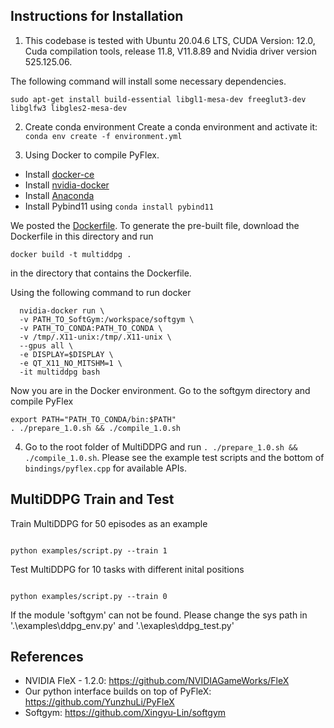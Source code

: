 ## Instructions for Installation
1. This codebase is tested with Ubuntu 20.04.6 LTS, CUDA Version: 12.0, Cuda compilation tools, release 11.8, V11.8.89 and Nvidia driver version 525.125.06. 

The following command will install some necessary dependencies.
```
sudo apt-get install build-essential libgl1-mesa-dev freeglut3-dev libglfw3 libgles2-mesa-dev
```

2. Create conda environment
   Create a conda environment and activate it: `conda env create -f environment.yml`

3. Using Docker to compile PyFlex.

  - Install [docker-ce](https://docs.docker.com/install/linux/docker-ce/ubuntu/)
  - Install [nvidia-docker](https://github.com/NVIDIA/nvidia-docker#quickstart)
  - Install [Anaconda](https://www.anaconda.com/distribution/)
  - Install Pybind11 using `conda install pybind11`

  We posted the [Dockerfile](Dockerfile). To generate the pre-built file, download the Dockerfile in this directory and run
  ```
  docker build -t multiddpg .
  ```
in the directory that contains the Dockerfile.

  Using the following command to run docker
  ```
    nvidia-docker run \
    -v PATH_TO_SoftGym:/workspace/softgym \
    -v PATH_TO_CONDA:PATH_TO_CONDA \
    -v /tmp/.X11-unix:/tmp/.X11-unix \
    --gpus all \
    -e DISPLAY=$DISPLAY \
    -e QT_X11_NO_MITSHM=1 \
    -it multiddpg bash
  ```
  Now you are in the Docker environment. Go to the softgym directory and compile PyFlex

  ```
  export PATH="PATH_TO_CONDA/bin:$PATH"
  . ./prepare_1.0.sh && ./compile_1.0.sh
  ```

4. Go to the root folder of MultiDDPG and run `. ./prepare_1.0.sh && ./compile_1.0.sh`. Please see the example test scripts and the bottom of `bindings/pyflex.cpp` for available APIs.

  ## MultiDDPG Train and Test
  Train MultiDDPG for 50 episodes as an example
  ```

  python examples/script.py --train 1
  ```

  Test MultiDDPG for 10 tasks with different inital positions
  ```

  python examples/script.py --train 0
  ```

  If the module 'softgym' can not be found. Please change the sys path in '.\examples\ddpg_env.py' and '.\exaples\ddpg_test.py'

## References
- NVIDIA FleX - 1.2.0: https://github.com/NVIDIAGameWorks/FleX
- Our python interface builds on top of PyFleX: https://github.com/YunzhuLi/PyFleX
- Softgym: https://github.com/Xingyu-Lin/softgym
